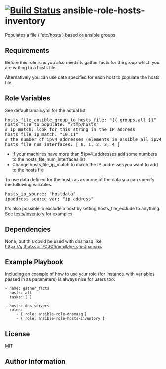 [![Build Status](https://travis-ci.org/CSCfi/ansible-role-hosts-inventory.svg?branch=master)](https://travis-ci.org/CSCfi/ansible-role-hosts-inventory)
ansible-role-hosts-inventory
=========

Populates a file ( /etc/hosts ) based on ansible groups

Requirements
------------

Before this role runs you also needs to gather facts for the group which you are writing to a hosts file.

Alternatively you can use data specified for each host to populate the hosts file.

Role Variables
--------------

See defaults/main.yml for the actual list

<pre>
hosts_file_ansible_group_to_hosts_file: "{{ groups.all }}"
hosts_file_to_populate: "/tmp/hosts"
# ip_match: look for this string in the IP address
hosts_file_ip_match: "10.11"
# the number of ipv4_addresses (elements in ansible_all_ipv4_addresses in each host in hosts_file_ansible_group_to_hosts_file)
hosts_file_num_interfaces: [ 0, 1, 2, 3, 4 ]
</pre>

 - If your machines have more than 5 ipv4_addresses add some numbers to the hosts_file_num_interfaces list
 - Change hosts_file_ip_match to match the IP addresses you want to add to the hosts file

To use data defined for the hosts as a source of the data you can specify the following variables.

<pre>
hosts_ip_source: "hostdata"
ipaddress_source_var: "ip_address"
</pre>

It's also possible to exclude a host by setting hosts_file_exclude to anything. See [tests/inventory](tests/inventory) for examples


Dependencies
------------

None, but this could be used with dnsmasq like https://github.com/CSCfi/ansible-role-dnsmasq

Example Playbook
----------------

Including an example of how to use your role (for instance, with variables passed in as parameters) is always nice for users too:

    - name: gather_facts
      hosts: all
      tasks: [ ]

    - hosts: dns_servers
      roles:
         - { role: ansible-role-dnsmasq }
         - { role: ansible-role-hosts-inventory }

License
-------

MIT

Author Information
------------------
